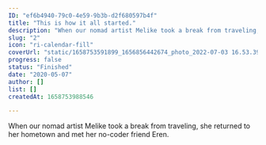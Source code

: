 ```yaml
---
ID: "ef6b4940-79c0-4e59-9b3b-d2f680597b4f"
title: "This is how it all started."
description: "When our nomad artist Melike took a break from traveling, she returned to her hometown and met her no-coder friend Eren.\n"
slug: "2"
icon: "ri-calendar-fill"
coverUrl: "static/1658753591899_1656856442674_photo_2022-07-03 16.53.39.jpeg"
progress: false
status: "Finished"
date: "2020-05-07"
author: []
list: []
createdAt: 1658753988546

---
```

When our nomad artist Melike took a break from traveling, she returned to her hometown and met her no-coder friend Eren.
